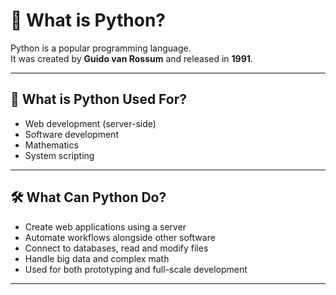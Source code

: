 # 🐍 What is Python?

Python is a popular programming language.  
It was created by **Guido van Rossum** and released in **1991**.

---

## 🚀 What is Python Used For?

- Web development (server-side)
- Software development
- Mathematics
- System scripting

---

## 🛠️ What Can Python Do?

- Create web applications using a server  
- Automate workflows alongside other software  
- Connect to databases, read and modify files  
- Handle big data and complex math  
- Used for both prototyping and full-scale development

---
